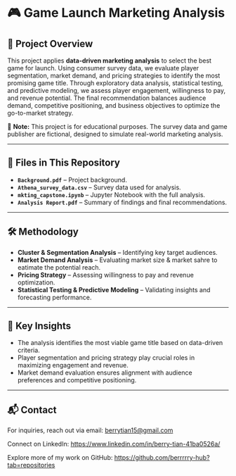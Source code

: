 # 🎮 Game Launch Marketing Analysis

## 📌 Project Overview
This project applies **data-driven marketing analysis** to select the best game for launch. Using consumer survey data, we evaluate player segmentation, market demand, and pricing strategies to identify the most promising game title. Through exploratory data analysis, statistical testing, and predictive modeling, we assess player engagement, willingness to pay, and revenue potential. The final recommendation balances audience demand, competitive positioning, and business objectives to optimize the go-to-market strategy.

📢 **Note:** This project is for educational purposes. The survey data and game publisher are fictional, designed to simulate real-world marketing analysis.

---

## 📂 Files in This Repository
- **`Background.pdf`** – Project background.
- **`Athena_survey_data.csv`** – Survey data used for analysis.
- **`mkting_capstone.ipynb`** – Jupyter Notebook with the full analysis.
- **`Analysis Report.pdf`** – Summary of findings and final recommendations.

---

## 🛠️ Methodology
- **Cluster & Segmentation Analysis** – Identifying key target audiences.
- **Market Demand Analysis** – Evaluating market size & market sahre to eatimate the potential reach.
- **Pricing Strategy** – Assessing willingness to pay and revenue optimization.
- **Statistical Testing & Predictive Modeling** – Validating insights and forecasting performance.

---

## 🚀 Key Insights
- The analysis identifies the most viable game title based on data-driven criteria.
- Player segmentation and pricing strategy play crucial roles in maximizing engagement and revenue.
- Market demand evaluation ensures alignment with audience preferences and competitive positioning.


---

## 📬 Contact
For inquiries, reach out via email: berrytian15@gmail.com

Connect on LinkedIn: https://www.linkedin.com/in/berry-tian-41ba0526a/

Explore more of my work on GitHub: https://github.com/berrrrry-hub?tab=repositories



